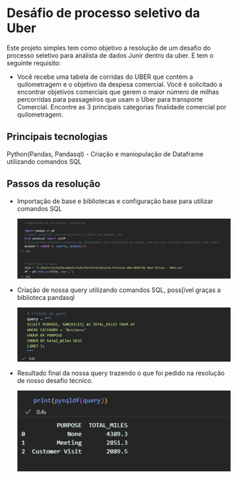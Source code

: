 # Desáfio de processo seletivo da Uber
Este projeto simples tem como objetivo a resolução de um desafio do processo seletivo para análista de dados Junir dentro da uber. E tem o seguinte requisito:

* Você recebe uma tabela de corridas do UBER que contém a quilometragem e o objetivo da despesa comercial. Você é solicitado a encontrar objetivos comerciais que gerem o maior número de milhas percorridas para passageiros que usam o Uber para transporte Comercial. Encontre as 3 principais categorias finalidade comercial por quilometragem.

## Principais tecnologias
Python(Pandas, Pandasql) - Criação e maniopulação de Dataframe utilizando comandos SQL

## Passos da resolução
* Importação de base e bibliotecas e configuração base para utilizar comandos SQL
  <p align="center"><img src= "img/lib-import.png" width = "600px"/></p>

* Criação de nossa query utilizando comandos SQL, poss[ivel graças a biblioteca pandasql
  <p align="center"><img src= "img/query.png" width = "600px"/></p>

* Resultado final da nossa query trazendo o que foi pedido na resolução de nosso desafio técnico.
  <p align="center"><img src= "img/result.png" width = "600px"/></p>
